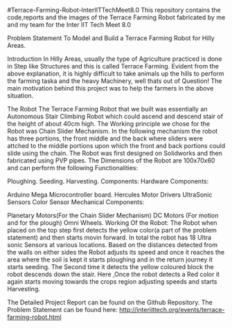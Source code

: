 #Terrace-Farming-Robot-InterIITTechMeet8.0
This repository contains the code,reports and the images of the Terrace Farming Robot fabricated by me and my team for the Inter IIT Tech Meet 8.0

Problem Statement
To Model and Build a Terrace Farming Robot for Hilly Areas.

Introduction
In Hilly Areas, usually the type of Agriculture practiced is done in Step like Structures and this is called Terrace Farming. Evident from the above explanation, it is highly difficult to take animals up the hills to perform the farming taska and the heavy Machinery, well thats out of Question! The main motivation behind this project was to help the farmers in the above situation.

The Robot
The Terrace Farming Robot that we built was essentially an Autonomous Stair Climbing Robot which could ascend and descend stair of the height of about 40cm high. The Working principle we chose for the Robot was Chain Slider Mechanism. In the following mechanism the robot has three portions, the front middle and the back where sliders were attched to the middle portions upon which the front and back portions could slide using the chain. The Robot was first designed on Solidworks and then fabricated using PVP pipes. The Dimensions of the Robot are 100x70x60 and can perform the following Functionalities:

Ploughing.
Seeding.
Harvesting.
Components:
Hardware Components:

Arduino Mega Microcontroller board.
Hercules Motor Drivers
UltraSonic Sensors
Color Sensor
Mechanical Components:

Planetary Motors(For the Chain Slider Mechanism)
DC Motors (For motion and for the plough)
Omni Wheels.
Working Of the Robot:
The Robot when placed on the top step first detects the yellow color(a part of the problem statement) and then starts movin forward. In total the robot has 18 Ultra sonic Sensors at various locations. Based on the distances detected from the walls on either sides the Robot adjusts its speed and once it reaches the area where the soil is kept it starts ploughing and in the return journey it starts seeding. The Second time it detects the yellow coloured block the robot descends down the stair. Here ,Once the robot detects a Red color it again starts moving towards the crops region adjusting speeds and starts Harvesting.

The Detailed Project Report can be found on the Github Repository. The Problem Statement can be found here: http://interiittech.org/events/terrace-farming-robot.html
